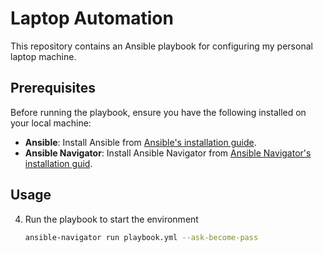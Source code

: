 # Laptop Automation

This repository contains an Ansible playbook for configuring my personal laptop machine.

## Prerequisites

Before running the playbook, ensure you have the following installed on your local machine:

- **Ansible**: Install Ansible from [Ansible's installation guide](https://docs.ansible.com/ansible/latest/installation_guide/index.html).
- **Ansible Navigator**: Install Ansible Navigator from [Ansible Navigator's installation guid](https://ansible.readthedocs.io/projects/navigator/installation).

## Usage

4. Run the playbook to start the environment
   ```sh
   ansible-navigator run playbook.yml --ask-become-pass
   ```